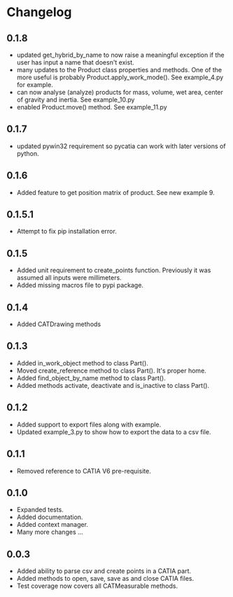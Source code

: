 # Changelog

## 0.1.8
* updated get_hybrid_by_name to now raise a meaningful exception if the user has 
  input a name that doesn't exist.
* many updates to the Product class properties and methods. One of the more useful
  is probably Product.apply_work_mode(). See example_4.py for example. 
* can now analyse (analyze) products for mass, volume, wet area, center of gravity 
  and inertia. See example_10.py
* enabled Product.move() method. See example_11.py

## 0.1.7
* updated pywin32 requirement so pycatia can work with later versions of python.

## 0.1.6
* Added feature to get position matrix of product. See new example 9.

## 0.1.5.1
* Attempt to fix pip installation error.

## 0.1.5
* Added unit requirement to create_points function. 
  Previously it was assumed all inputs were millimeters.
* Added missing macros file to pypi package.

## 0.1.4
* Added CATDrawing methods

## 0.1.3

* Added in_work_object method to class Part().
* Moved create_reference method to class Part(). It's proper home.
* Added find_object_by_name method to class Part().
* Added methods activate, deactivate and is_inactive to class Part().

## 0.1.2

* Added support to export files along with example.
* Updated example_3.py to show how to export the data to a csv file.

## 0.1.1

* Removed reference to CATIA V6 pre-requisite.

## 0.1.0

* Expanded tests.
* Added documentation.
* Added context manager.
* Many more changes ...

## 0.0.3

* Added ability to parse csv and create points in a CATIA part.
* Added methods to open, save, save as and close CATIA files.
* Test coverage now covers all CATMeasurable methods.
